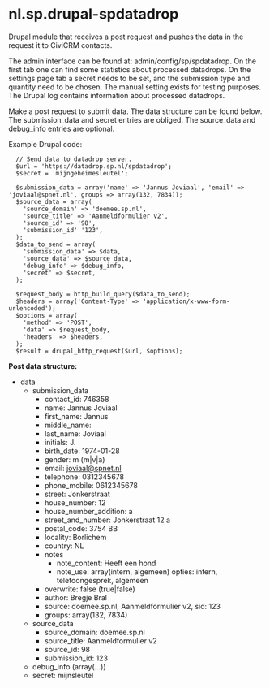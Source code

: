 # nl.sp.drupal-spdatadrop

Drupal module that receives a post request and pushes the data in the request it to CiviCRM contacts.

The admin interface can be found at: admin/config/sp/spdatadrop. On the first tab one can find some statistics about processed datadrops. On the settings page tab a secret needs to be set, and the submission type and quantity need to be chosen. The manual setting exists for testing purposes. The Drupal log contains information about processed datadrops.

Make a post request to submit data. The data structure can be found below. The submission_data and secret entries are obliged. The source_data and debug_info entries are optional.

Example Drupal code:

```
  // Send data to datadrop server.
  $url = 'https://datadrop.sp.nl/spdatadrop';
  $secret = 'mijngeheimesleutel';
  
  $submission_data = array('name' => 'Jannus Joviaal', 'email' => 'joviaal@spnet.nl', groups => array(132, 7834));
  $source_data = array(
    'source_domain' => 'doemee.sp.nl',
    'source_title' => 'Aanmeldformulier v2',
    'source_id' => '98',
    'submission_id' '123',
  );
  $data_to_send = array(
    'submission_data' => $data,
    'source_data' => $source_data,
    'debug_info' => $debug_info,
    'secret' => $secret,
  );

  $request_body = http_build_query($data_to_send);
  $headers = array('Content-Type' => 'application/x-www-form-urlencoded');
  $options = array(
    'method' => 'POST',
    'data' => $request_body,
    'headers' => $headers,
  );
  $result = drupal_http_request($url, $options);
```

**Post data structure:**

* data
    * submission_data
        * contact_id: 746358
        * name: Jannus Joviaal
        * first_name: Jannus
        * middle_name:
        * last_name: Joviaal
        * initials: J.
        * birth_date: 1974-01-28
        * gender: m (m|v|a)
        * email: joviaal@spnet.nl
        * telephone: 0312345678
        * phone_mobile: 0612345678
        * street: Jonkerstraat
        * house_number: 12
        * house_number_addition: a
        * street_and_number: Jonkerstraat 12 a
        * postal_code: 3754 BB
        * locality: Borlichem
        * country: NL
        * notes
            * note_content: Heeft een hond
            * note_use: array(intern, algemeen) 
              opties: intern, telefoongesprek, algemeen
        * overwrite: false (true|false)
        * author: Bregje Bral
        * source: doemee.sp.nl, Aanmeldformulier v2, sid: 123
        * groups: array(132, 7834)
    * source_data
        * source_domain: doemee.sp.nl
        * source_title: Aanmeldformulier v2
        * source_id: 98
        * submission_id: 123
    * debug_info (array(...))
    * secret: mijnsleutel
